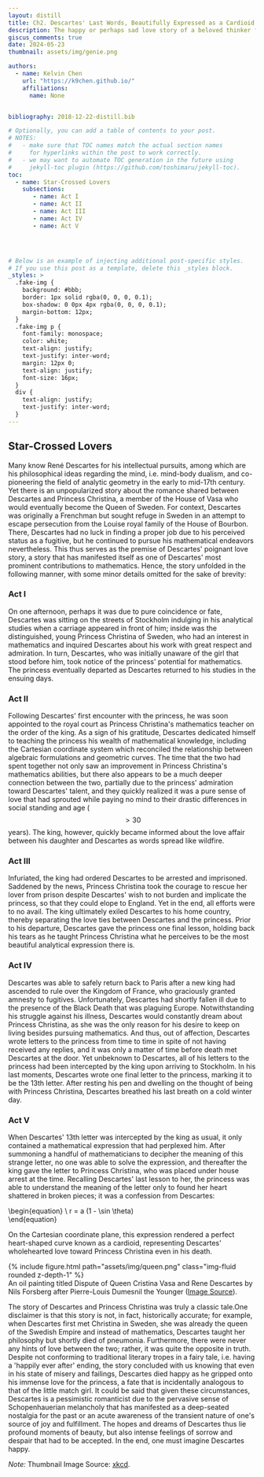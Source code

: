 ```yaml
---
layout: distill
title: Ch2. Descartes' Last Words, Beautifully Expressed as a Cardioid
description: The happy or perhaps sad love story of a beloved thinker from history.
giscus_comments: true
date: 2024-05-23
thumbnail: assets/img/genie.png

authors:
  - name: Kelvin Chen
    url: "https://k9chen.github.io/"
    affiliations:
      name: None


bibliography: 2018-12-22-distill.bib

# Optionally, you can add a table of contents to your post.
# NOTES:
#   - make sure that TOC names match the actual section names
#     for hyperlinks within the post to work correctly.
#   - we may want to automate TOC generation in the future using
#     jekyll-toc plugin (https://github.com/toshimaru/jekyll-toc).
toc:
  - name: Star-Crossed Lovers
    subsections:
       - name: Act I
       - name: Act II
       - name: Act III
       - name: Act IV
       - name: Act V




# Below is an example of injecting additional post-specific styles.
# If you use this post as a template, delete this _styles block.
_styles: >
  .fake-img {
    background: #bbb;
    border: 1px solid rgba(0, 0, 0, 0.1);
    box-shadow: 0 0px 4px rgba(0, 0, 0, 0.1);
    margin-bottom: 12px;
  }
  .fake-img p {
    font-family: monospace;
    color: white;
    text-align: justify;
    text-justify: inter-word;
    margin: 12px 0;
    text-align: justify;
    font-size: 16px;
  }
  div {
    text-align: justify;
    text-justify: inter-word;
  }
---
```

## Star-Crossed Lovers

Many know René Descartes for his intellectual pursuits, among which are his philosophical ideas regarding the mind, i.e. mind-body dualism, and co-pioneering the field of analytic geometry in the early to mid-17th century. Yet there is an unpopularized story about the romance shared between Descartes and Princess Christina, a member of the House of Vasa who would eventually become the Queen of Sweden. For context, Descartes was originally a Frenchman but sought refuge in Sweden in an attempt to escape persecution from the Louise royal family of the House of Bourbon. There, Descartes had no luck in finding a proper job due to his perceived status as a fugitive, but he continued to pursue his mathematical endeavors nevertheless. This thus serves as the premise of Descartes' poignant love story, a story that has manifested itself as one of Descartes' most prominent contributions to mathematics. Hence, the story unfolded in the following manner, with some minor details omitted for the sake of brevity:
### Act I
On one afternoon, perhaps it was due to pure coincidence or fate, Descartes was sitting on the streets of Stockholm indulging in his analytical studies when a carriage appeared in front of him; inside was the distinguished, young Princess Christina of Sweden, who had an interest in mathematics and inquired Descartes about his work with great respect and admiration. In turn, Descartes, who was initially unaware of the girl that stood before him, took notice of the princess' potential for mathematics. The princess eventually departed as Descartes returned to his studies in the ensuing days.    
### Act II
Following Descartes' first encounter with the princess, he was soon appointed to the royal court as Princess Christina's mathematics teacher on the order of the king. As a sign of his gratitude, Descartes dedicated himself to teaching the princess his wealth of mathematical knowledge, including the Cartesian coordinate system which reconciled the relationship between algebraic formulations and geometric curves. The time that the two had spent together not only saw an improvement in Princess Christina's mathematics abilities, but there also appears to be a much deeper connection between the two, partially due to the princess' admiration toward Descartes' talent, and they quickly realized it was a pure sense of love that had sprouted while paying no mind to their drastic differences in social standing and age ($$ > 30 $$ years). The king, however, quickly became informed about the love affair between his daughter and Descartes as words spread like wildfire.
### Act III
Infuriated, the king had ordered Descartes to be arrested and imprisoned. Saddened by the news, Princess Christina took the courage to rescue her lover from prison despite Descartes' wish to not burden and implicate the princess, so that they could elope to England. Yet in the end, all efforts were to no avail. The king ultimately exiled Descartes to his home country, thereby separating the love ties between Descartes and the princess. Prior to his departure, Descartes gave the princess one final lesson, holding back his tears as he taught Princess Christina what he perceives to be the most beautiful analytical expression there is.
### Act IV   
Descartes was able to safely return back to Paris after a new king had ascended to rule over the Kingdom of France, who graciously granted amnesty to fugitives. Unfortunately, Descartes had shortly fallen ill due to the presence of the Black Death that was plaguing Europe. Notwithstanding his struggle against his illness, Descartes would constantly dream about Princess Christina, as she was the only reason for his desire to keep on living besides pursuing mathematics. And thus, out of affection, Descartes wrote letters to the princess from time to time in spite of not having received any replies, and it was only a matter of time before death met Descartes at the door. Yet unbeknown to Descartes, all of his letters to the princess had been intercepted by the king upon arriving to Stockholm. In his last moments, Descartes wrote one final letter to the princess, marking it to be the 13th letter. After resting his pen and dwelling on the thought of being with Princess Christina, Descartes breathed his last breath on a cold winter day.
### Act V    
When Descartes' 13th letter was intercepted by the king as usual, it only contained a mathematical expression that had perplexed him. After summoning a handful of mathematicians to decipher the meaning of this strange letter, no one was able to solve the expression, and thereafter the king gave the letter to Princess Christina, who was placed under house arrest at the time. Recalling Descartes' last lesson to her, the princess was able to understand the meaning of the letter only to found her heart shattered in broken pieces; it was a confession from Descartes:

\begin{equation}
\ r = a (1 - \sin \theta) \
\end{equation}

On the Cartesian coordinate plane, this expression rendered a perfect heart-shaped curve known as a cardioid, representing Descartes' wholehearted love toward Princess Christina even in his death.  

<div class="row mt-3">
    <div class="col-sm mt-3 mt-md-0">
        {% include figure.html path="assets/img/queen.png" class="img-fluid rounded z-depth-1" %}
    </div>
</div>
<div class="caption">
    An oil painting titled Dispute of Queen Cristina Vasa and Rene Descartes by Nils Forsberg after Pierre-Louis Dumesnil the Younger (<a href="https://hekint.org/2024/03/28/rene-descartes-found-that-sweden-was-hazardous-to-his-health/">Image Source</a>).
</div>

The story of Descartes and Princess Christina was truly a classic tale.<d-footnote>One disclaimer is that this story is not, in fact, historically accurate; for example, when Descartes first met Christina in Sweden, she was already the queen of the Swedish Empire and instead of mathematics, Descartes taught her philosophy but shortly died of pneumonia. Furthermore, there were never any hints of love between the two; rather, it was quite the opposite in truth.</d-footnote> Despite not conforming to traditional literary tropes in a fairy tale, i.e. having a 'happily ever after' ending, the story concluded with us knowing that even in his state of misery and failings, Descartes died happy as he gripped onto his immense love for the princess, a fate that is incidentally analogous to that of the little match girl. It could be said that given these circumstances, Descartes is a pessimistic romanticist due to the pervasive sense of Schopenhauerian melancholy that has manifested as a deep-seated nostalgia for the past or an acute awareness of the transient nature of one's source of joy and fulfillment. The hopes and dreams of Descartes thus lie profound moments of beauty, but also intense feelings of sorrow and despair that had to be accepted. In the end, one must imagine Descartes happy.

*Note:* Thumbnail Image Source: [xkcd](https://xkcd.com/152/).
